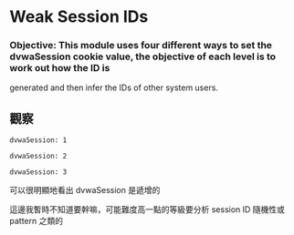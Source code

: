 # Weak Session IDs
### Objective: This module uses four different ways to set the dvwaSession cookie value, the objective of each level is to work out how the ID is
generated and then infer the IDs of other system users.

## 觀察

```
dvwaSession: 1
```
```
dvwaSession: 2
```
```
dvwaSession: 3
```

可以很明顯地看出 dvwaSession 是遞增的

這邊我暫時不知道要幹嘛，可能難度高一點的等級要分析 session ID 隨機性或 pattern 之類的 
